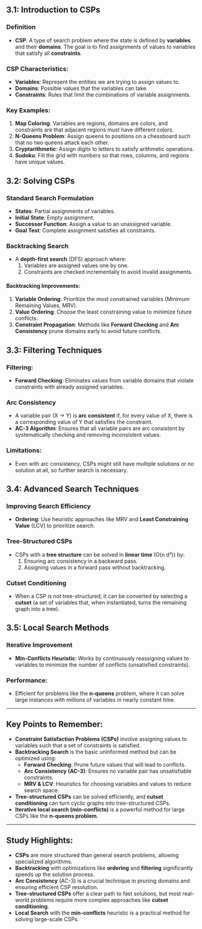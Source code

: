 ## 3.1: Introduction to CSPs
### Definition
- **CSP**: A type of search problem where the state is defined by **variables** and their **domains**. The goal is to find assignments of values to variables that satisfy all **constraints**.

### CSP Characteristics:
- **Variables**: Represent the entities we are trying to assign values to.
- **Domains**: Possible values that the variables can take.
- **Constraints**: Rules that limit the combinations of variable assignments.

### Key Examples:
1. **Map Coloring**: Variables are regions, domains are colors, and constraints are that adjacent regions must have different colors.
2. **N-Queens Problem**: Assign queens to positions on a chessboard such that no two queens attack each other.
3. **Cryptarithmetic**: Assign digits to letters to satisfy arithmetic operations.
4. **Sudoku**: Fill the grid with numbers so that rows, columns, and regions have unique values.

## 3.2: Solving CSPs
### Standard Search Formulation
- **States**: Partial assignments of variables.
- **Initial State**: Empty assignment.
- **Successor Function**: Assign a value to an unassigned variable.
- **Goal Test**: Complete assignment satisfies all constraints.

### Backtracking Search
- A **depth-first search** (DFS) approach where:
  1. Variables are assigned values one by one.
  2. Constraints are checked incrementally to avoid invalid assignments.

#### Backtracking Improvements:
1. **Variable Ordering**: Prioritize the most constrained variables (Minimum Remaining Values, MRV).
2. **Value Ordering**: Choose the least constraining value to minimize future conflicts.
3. **Constraint Propagation**: Methods like **Forward Checking** and **Arc Consistency** prune domains early to avoid future conflicts.

## 3.3: Filtering Techniques
### Filtering:
- **Forward Checking**: Eliminates values from variable domains that violate constraints with already assigned variables.
  
### Arc Consistency
- A variable pair (X → Y) is **arc consistent** if, for every value of X, there is a corresponding value of Y that satisfies the constraint.
- **AC-3 Algorithm**: Ensures that all variable pairs are arc consistent by systematically checking and removing inconsistent values.

### Limitations:
- Even with arc consistency, CSPs might still have multiple solutions or no solution at all, so further search is necessary.

## 3.4: Advanced Search Techniques
### Improving Search Efficiency
- **Ordering**: Use heuristic approaches like MRV and **Least Constraining Value** (LCV) to prioritize search.
  
### Tree-Structured CSPs
- CSPs with a **tree structure** can be solved in **linear time** (O(n d²)) by:
  1. Ensuring arc consistency in a backward pass.
  2. Assigning values in a forward pass without backtracking.

### Cutset Conditioning
- When a CSP is not tree-structured, it can be converted by selecting a **cutset** (a set of variables that, when instantiated, turns the remaining graph into a tree).

## 3.5: Local Search Methods
### Iterative Improvement
- **Min-Conflicts Heuristic**: Works by continuously reassigning values to variables to minimize the number of conflicts (unsatisfied constraints).
  
### Performance:
- Efficient for problems like the **n-queens** problem, where it can solve large instances with millions of variables in nearly constant time.

---
## Key Points to Remember:

- **Constraint Satisfaction Problems (CSPs)** involve assigning values to variables such that a set of constraints is satisfied.
- **Backtracking Search** is the basic uninformed method but can be optimized using:
  - **Forward Checking**: Prune future values that will lead to conflicts.
  - **Arc Consistency (AC-3)**: Ensures no variable pair has unsatisfiable constraints.
  - **MRV & LCV**: Heuristics for choosing variables and values to reduce search space.
- **Tree-structured CSPs** can be solved efficiently, and **cutset conditioning** can turn cyclic graphs into tree-structured CSPs.
- **Iterative local search (min-conflicts)** is a powerful method for large CSPs like the **n-queens problem**.

---
## Study Highlights:

- **CSPs** are more structured than general search problems, allowing specialized algorithms.
- **Backtracking** with optimizations like **ordering** and **filtering** significantly speeds up the solution process.
- **Arc Consistency** (AC-3) is a crucial technique in pruning domains and ensuring efficient CSP resolution.
- **Tree-structured CSPs** offer a clear path to fast solutions, but most real-world problems require more complex approaches like **cutset conditioning**.
- **Local Search** with the **min-conflicts** heuristic is a practical method for solving large-scale CSPs.